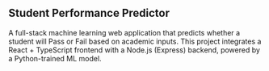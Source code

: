 ## Student Performance Predictor
A full-stack machine learning web application that predicts whether a student will Pass or Fail based on academic inputs. This project integrates a React + TypeScript frontend with a Node.js (Express) backend, powered by a Python-trained ML model.

